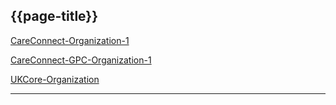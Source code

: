 ## {{page-title}}

<i class="fa fa-link"></i> [CareConnect-Organization-1](https://fhir.hl7.org.uk/STU3/StructureDefinition/CareConnect-Organization-1)

<i class="fa fa-link"></i> [CareConnect-GPC-Organization-1](https://fhir.nhs.uk/STU3/StructureDefinition/CareConnect-GPC-Organization-1)

<i class="fa fa-link"></i> [UKCore-Organization](https://simplifier.net/guide/UK-Core-Implementation-Guide-STU3-Sequence/Home/ProfilesandExtensions/Profile-UKCore-Organization?version=current)

---